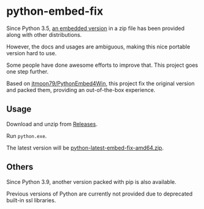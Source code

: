 # python-embed-fix

Since Python 3.5, [an embedded version](https://docs.python.org/3/using/windows.html#the-embeddable-package) in a zip file has been provided along with other distributions.

However, the docs and usages are ambiguous, making this nice portable version hard to use.

Some people have done awesome efforts to improve that. This project goes one step further.

Based on [jtmoon79/PythonEmbed4Win](https://github.com/jtmoon79/PythonEmbed4Win), this project fix the original version and packed them, providing an out-of-the-box experience.

## Usage

Download and unzip from [Releases](https://github.com/KumaTea/python-embed-fix/releases).

Run `python.exe`.

The latest version will be [python-latest-embed-fix-amd64.zip](https://github.com/KumaTea/python-embed-fix/releases/latest/download/python-latest-embed-fix-amd64.zip).

## Others

Since Python 3.9, another version packed with pip is also available.

Previous versions of Python are currently not provided due to deprecated built-in ssl libraries.
